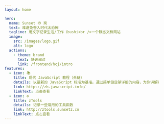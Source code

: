 ```yaml
---
layout: home

hero:
  name: Sunset の 窝
  text: 难避免卷入时代太恐怖
  tagline: 用文字记录生活/工作（bushi<br />一个静态文档网站
  image:
    src: /images/logo.gif
    alt: logo 
  actions:
    - theme: brand
      text: 快速阅读
      link: /frontend/hcj/intro
features:
  - icon: ️📚
    title: 现代 JavaScript 教程（外链）
    details: 以最新的 JavaScript 标准为基准。通过简单但足够详细的内容，为你讲解从基础到高阶的 JavaScript 相关知识。
    link: https://zh.javascript.info/
    linkText: 点击查看
  - icon: ⚙
    title: zTools
    details: 记录一些常用的工具函数
    link: http://ztools.sunsetz.cn
    linkText: 点击查看
---
```

